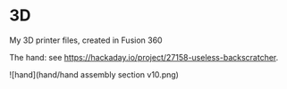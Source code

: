 # 3D
My 3D printer files, created in Fusion 360

The hand: see https://hackaday.io/project/27158-useless-backscratcher.

![hand](hand/hand assembly section v10.png)
